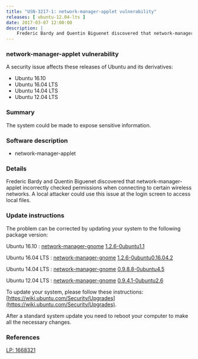```yaml
---
title: "USN-3217-1: network-manager-applet vulnerability"
releases: [ ubuntu-12.04-lts ]
date: 2017-03-07 12:00:00
description: |
    Frederic Bardy and Quentin Biguenet discovered that network-manager-applet incorrectly checked permissions when connecting to certain wireless networks. A local attacker could use this issue at the login screen to access local files. 
--- 
```

 
### network-manager-applet vulnerability

A security issue affects these releases of Ubuntu and its derivatives:

* Ubuntu 16.10
* Ubuntu 16.04 LTS
* Ubuntu 14.04 LTS
* Ubuntu 12.04 LTS

### Summary

The system could be made to expose sensitive information. 

### Software description

* network-manager-applet 

### Details

Frederic Bardy and Quentin Biguenet discovered that network-manager-applet incorrectly checked permissions when connecting to certain wireless networks. A local attacker could use this issue at the login screen to access local files. 

### Update instructions

The problem can be corrected by updating your system to the following package version:

Ubuntu 16.10
 : [network-manager-gnome](https://launchpad.net/ubuntu/+source/network-manager-applet) <span> [1.2.6-0ubuntu1.1](https://launchpad.net/ubuntu/+source/network-manager-applet/1.2.6-0ubuntu1.1) </span> 

Ubuntu 16.04 LTS
 : [network-manager-gnome](https://launchpad.net/ubuntu/+source/network-manager-applet) <span> [1.2.6-0ubuntu0.16.04.2](https://launchpad.net/ubuntu/+source/network-manager-applet/1.2.6-0ubuntu0.16.04.2) </span> 

Ubuntu 14.04 LTS
 : [network-manager-gnome](https://launchpad.net/ubuntu/+source/network-manager-applet) <span> [0.9.8.8-0ubuntu4.5](https://launchpad.net/ubuntu/+source/network-manager-applet/0.9.8.8-0ubuntu4.5) </span> 

Ubuntu 12.04 LTS
 : [network-manager-gnome](https://launchpad.net/ubuntu/+source/network-manager-applet) <span> [0.9.4.1-0ubuntu2.6](https://launchpad.net/ubuntu/+source/network-manager-applet/0.9.4.1-0ubuntu2.6) </span> 

To update your system, please follow these instructions: [https://wiki.ubuntu.com/Security/Upgrades](https://wiki.ubuntu.com/Security/Upgrades).

After a standard system update you need to reboot your computer to make all the necessary changes. 

### References

 [LP: 1668321](https://launchpad.net/bugs/1668321)
 
